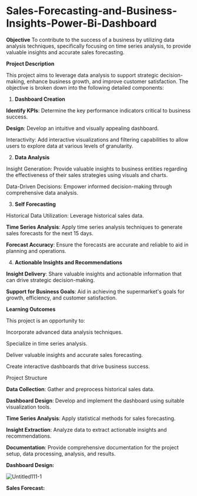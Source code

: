 # Sales-Forecasting-and-Business-Insights-Power-Bi-Dashboard

**Objective**
To contribute to the success of a business by utilizing data analysis techniques, specifically focusing on time series analysis, to provide valuable insights and accurate sales forecasting.

**Project Description**

This project aims to leverage data analysis to support strategic decision-making, enhance business growth, and improve customer satisfaction. The objective is broken down into the following detailed components:

1. **Dashboard Creation**

**Identify KPIs**: Determine the key performance indicators critical to business success.

**Design**: Develop an intuitive and visually appealing dashboard.

Interactivity: Add interactive visualizations and filtering capabilities to allow users to explore data at various levels of granularity.

2. **Data Analysis**

Insight Generation: Provide valuable insights to business entities regarding the effectiveness of their sales strategies using visuals and charts.

Data-Driven Decisions: Empower informed decision-making through comprehensive data analysis.

3. **Self Forecasting**

Historical Data Utilization: Leverage historical sales data.

**Time Series Analysis**: Apply time series analysis techniques to generate sales forecasts for the next 15 days.

**Forecast Accuracy**: Ensure the forecasts are accurate and reliable to aid in planning and operations.

4. **Actionable Insights and Recommendations**

**Insight Delivery**: Share valuable insights and actionable information that can drive strategic decision-making.

**Support for Business Goals**: Aid in achieving the supermarket's goals for growth, efficiency, and customer satisfaction.

**Learning Outcomes**

This project is an opportunity to:

Incorporate advanced data analysis techniques.

Specialize in time series analysis.

Deliver valuable insights and accurate sales forecasting.

Create interactive dashboards that drive business success.

Project Structure

**Data Collection**: Gather and preprocess historical sales data.

**Dashboard Design**: Develop and implement the dashboard using suitable visualization tools.

**Time Series Analysis**: Apply statistical methods for sales forecasting.

**Insight Extraction**: Analyze data to extract actionable insights and recommendations.

**Documentation**: Provide comprehensive documentation for the project setup, data processing, analysis, and results.

**Dashboard Design:**

![Untitled111-1](https://github.com/user-attachments/assets/85e561c4-b614-4236-865f-6ca30527b0bc)



**Sales Forecast:**

